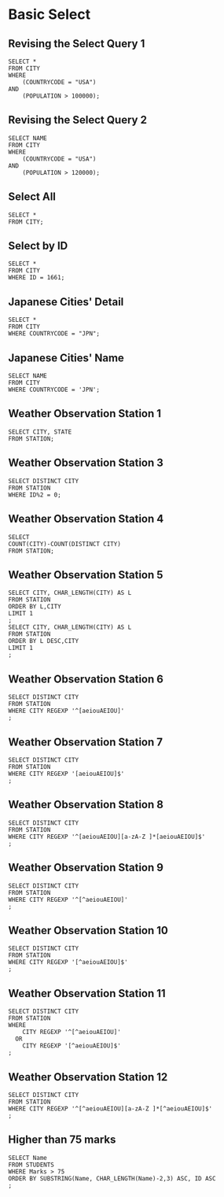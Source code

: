 # Basic Select

## Revising the Select Query 1

```
SELECT *
FROM CITY
WHERE
    (COUNTRYCODE = "USA")
AND
    (POPULATION > 100000);
```

## Revising the Select Query 2

```
SELECT NAME
FROM CITY
WHERE
    (COUNTRYCODE = "USA")
AND
    (POPULATION > 120000);
```

## Select All

```
SELECT *
FROM CITY;
```

## Select by ID

```
SELECT *
FROM CITY
WHERE ID = 1661;
```

## Japanese Cities' Detail

```
SELECT *
FROM CITY
WHERE COUNTRYCODE = "JPN";
```

## Japanese Cities' Name

```
SELECT NAME
FROM CITY
WHERE COUNTRYCODE = 'JPN';
```

## Weather Observation Station 1

```
SELECT CITY, STATE
FROM STATION;
```

## Weather Observation Station 3

```
SELECT DISTINCT CITY
FROM STATION
WHERE ID%2 = 0;
```

## Weather Observation Station 4

```
SELECT
COUNT(CITY)-COUNT(DISTINCT CITY)
FROM STATION;
```

## Weather Observation Station 5

```
SELECT CITY, CHAR_LENGTH(CITY) AS L
FROM STATION
ORDER BY L,CITY
LIMIT 1
;
SELECT CITY, CHAR_LENGTH(CITY) AS L
FROM STATION
ORDER BY L DESC,CITY
LIMIT 1
;
```

## Weather Observation Station 6

```
SELECT DISTINCT CITY
FROM STATION
WHERE CITY REGEXP '^[aeiouAEIOU]'
;
```

## Weather Observation Station 7

```
SELECT DISTINCT CITY
FROM STATION
WHERE CITY REGEXP '[aeiouAEIOU]$'
;
```

## Weather Observation Station 8

```
SELECT DISTINCT CITY
FROM STATION
WHERE CITY REGEXP '^[aeiouAEIOU][a-zA-Z ]*[aeiouAEIOU]$'
;
```

## Weather Observation Station 9

```
SELECT DISTINCT CITY
FROM STATION
WHERE CITY REGEXP '^[^aeiouAEIOU]'
;
```

## Weather Observation Station 10

```
SELECT DISTINCT CITY
FROM STATION
WHERE CITY REGEXP '[^aeiouAEIOU]$'
;
```

## Weather Observation Station 11

```
SELECT DISTINCT CITY
FROM STATION
WHERE
    CITY REGEXP '^[^aeiouAEIOU]'
  OR
    CITY REGEXP '[^aeiouAEIOU]$'
;
```

## Weather Observation Station 12

```
SELECT DISTINCT CITY
FROM STATION
WHERE CITY REGEXP '^[^aeiouAEIOU][a-zA-Z ]*[^aeiouAEIOU]$'
;
```

## Higher than 75 marks

```
SELECT Name
FROM STUDENTS
WHERE Marks > 75
ORDER BY SUBSTRING(Name, CHAR_LENGTH(Name)-2,3) ASC, ID ASC
;
```
